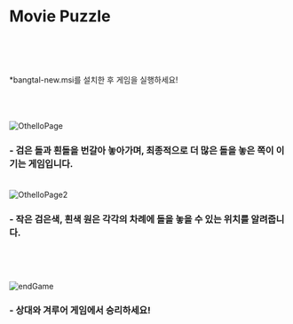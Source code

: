 # Movie Puzzle<br/><br/><br/>

*bangtal-new.msi를 설치한 후 게임을 실행하세요!<br/><br/><br/><br/>

![OthelloPage](https://user-images.githubusercontent.com/61266770/97798840-37e99500-1c6d-11eb-9c37-499cc6bf5a08.png)
### - 검은 돌과 흰돌을 번갈아 놓아가며, 최종적으로 더 많은 돌을 놓은 쪽이 이기는 게임입니다.<br/><br/>

![OthelloPage2](https://user-images.githubusercontent.com/61266770/97798890-9f9fe000-1c6d-11eb-86b6-8b0c23732c61.png)
### - 작은 검은색, 흰색 원은 각각의 차례에 돌을 놓을 수 있는 위치를 알려줍니다.<br/><br/><br/><br/>

![endGame](https://user-images.githubusercontent.com/61266770/97799843-a92c4680-1c73-11eb-82a1-2a35632101ef.png)
### - 상대와 겨루어 게임에서 승리하세요!<br/><br/><br/><br/>

